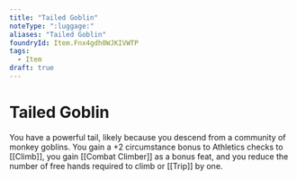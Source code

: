 ```yaml
---
title: "Tailed Goblin"
noteType: ":luggage:"
aliases: "Tailed Goblin"
foundryId: Item.Fnx4gdh0WJKIVWTP
tags:
  - Item
draft: true
---
```


# Tailed Goblin

You have a powerful tail, likely because you descend from a community of monkey goblins. You gain a +2 circumstance bonus to Athletics checks to [[Climb]], you gain [[Combat Climber]] as a bonus feat, and you reduce the number of free hands required to climb or [[Trip]] by one.
